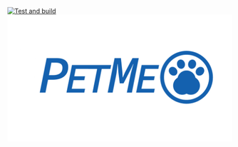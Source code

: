 [![Test and build](https://github.com/Amigos-Informaticos/PetMeServer/actions/workflows/build.yml/badge.svg)](https://github.com/Amigos-Informaticos/PetMeServer/actions/workflows/build.yml)
![Logotipo](images/Nombre1080Transparente.png)
